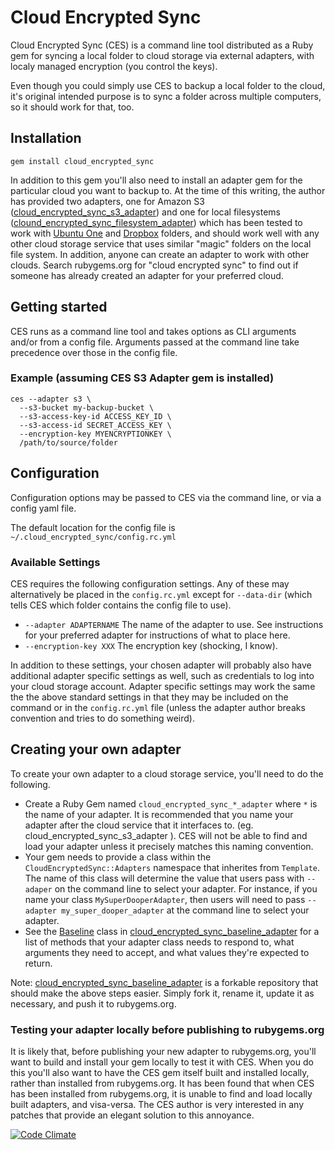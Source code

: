 # Cloud Encrypted Sync

Cloud Encrypted Sync (CES) is a command line tool distributed as a Ruby gem for syncing a local
folder to cloud storage via external adapters, with localy managed encryption (you control the
keys).

Even though you could simply use CES to backup a local folder to the cloud, it's original
intended purpose is to sync a folder across multiple computers, so it should work for that,
too.

## Installation

    gem install cloud_encrypted_sync

In addition to this gem you'll also need to install an adapter gem for the particular cloud
you want to backup to.  At the time of this writing, the author has provided two adapters, one
for Amazon S3 ([cloud_encrypted_sync_s3_adapter](https://github.com/jsgarvin/cloud_encrypted_sync_s3_adapter))
and one for local filesystems ([clound_encrypted_sync_filesystem_adapter](https://github.com/jsgarvin/cloud_encrypted_sync_filesystem_adapter))
which has been tested to work with [Ubuntu One](https://one.ubuntu.com/referrals/referee/2304745/)
and [Dropbox](http://db.tt/X7KUvsGn "Dropbox") folders, and should work well with any other cloud
storage service that uses similar "magic" folders on the local file system. In addition, anyone can
create an adapter to work with other clouds. Search rubygems.org for "cloud encrypted sync" to find
out if someone has already created an adapter for your preferred cloud.

## Getting started

CES runs as a command line tool and takes options as CLI arguments and/or from a config file.
Arguments passed at the command line take precedence over those in the config file.

### Example (assuming CES S3 Adapter gem is installed)

    ces --adapter s3 \
      --s3-bucket my-backup-bucket \
      --s3-access-key-id ACCESS_KEY_ID \
      --s3-access-id SECRET_ACCESS_KEY \
      --encryption-key MYENCRYPTIONKEY \
      /path/to/source/folder

## Configuration

Configuration options may be passed to CES via the command line, or via a config yaml file.

The default location for the config file is `~/.cloud_encrypted_sync/config.rc.yml`

### Available Settings

CES requires the following configuration settings. Any of these may alternatively be placed in
the `config.rc.yml` except for `--data-dir` (which tells CES which folder contains the config
file to use).

* `--adapter ADAPTERNAME` The name of the adapter to use. See instructions for your preferred
adapter for instructions of what to place here.
* `--encryption-key XXX`  The encryption key (shocking, I know).

In addition to these settings, your chosen adapter will probably also have additional adapter
specific settings as well, such as credentials to log into your cloud storage account. Adapter
specific settings may work the same the the above standard settings in that they may be included
on the command or in the `config.rc.yml` file (unless the adapter author breaks convention and
tries to do something weird).

## Creating your own adapter

To create your own adapter to a cloud storage service, you'll need to do the following.

* Create a Ruby Gem named `cloud_encrypted_sync_*_adapter` where `*` is the name of your adapter.
  It is recommended that you name your adapter after the cloud service that it interfaces to.
  (eg. cloud_encrypted_sync_s3_adapter ). CES will not be able to find and load your adapter
  unless it precisely matches this naming convention.
* Your gem needs to provide a class within the `CloudEncryptedSync::Adapters` namespace that
  inherites from `Template`. The name of this class will determine the value that users pass with
  `--adaper` on the command line to select your adapter.  For instance, if you name your class
  `MySuperDooperAdapter`, then users will need to pass `--adapter my_super_dooper_adapter` at the
  command line to select your adapter.
* See the [Baseline](https://github.com/jsgarvin/cloud_encrypted_sync_baseline_adapter/blob/master/lib/baseline/adapter.rb)
  class in [cloud_encrypted_sync_baseline_adapter](https://github.com/jsgarvin/cloud_encrypted_sync_baseline_adapter "Cloud Encrypted Sync Baseline Adapter")
  for a list of methods that your adapter class needs to respond to, what arguments they need to
  accept, and what values they're expected to return.

Note: [cloud_encrypted_sync_baseline_adapter](https://github.com/jsgarvin/cloud_encrypted_sync_baseline_adapter "Cloud Encrypted Sync Baseline Adapter")
is a forkable repository that should make the above steps easier. Simply fork it, rename it,
update it as necessary, and push it to rubygems.org.

### Testing your adapter locally before publishing to rubygems.org

It is likely that, before publishing your new adapter to rubygems.org, you'll want to build and
install your gem locally to test it with CES. When you do this you'll also want to have the CES
gem itself built and installed locally, rather than installed from rubygems.org. It has been found
that when CES has been installed from rubygems.org, it is unable to find and load locally built
adapters, and visa-versa. The CES author is very interested in any patches that provide an elegant
solution to this annoyance.

[![Code Climate](https://codeclimate.com/badge.png)](https://codeclimate.com/github/jsgarvin/cloud_encrypted_sync)